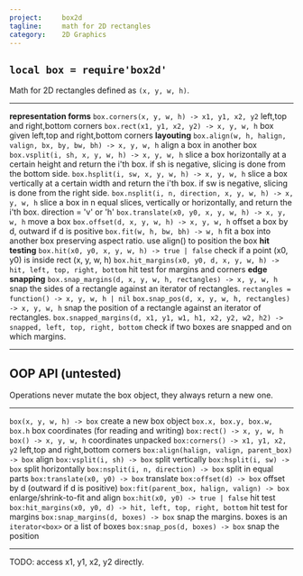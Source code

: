 ```yaml
---
project:     box2d
tagline:     math for 2D rectangles
category:    2D Graphics
---
```


## `local box = require'box2d'`

Math for 2D rectangles defined as `(x, y, w, h)`.

---------------------------------------------------------------------------------------------- --------------------------------------------
**representation forms**
`box.corners(x, y, w, h) -> x1, y1, x2, y2`                                                    left,top and right,bottom corners
`box.rect(x1, y1, x2, y2) -> x, y, w, h`                                                       box given left,top and right,bottom corners
**layouting**
`box.align(w, h, halign, valign, bx, by, bw, bh) -> x, y, w, h`                                align a box in another box
`box.vsplit(i, sh, x, y, w, h) -> x, y, w, h`                                                  slice a box horizontally at a certain height and return the i'th box. if sh is negative, slicing is done from the bottom side.
`box.hsplit(i, sw, x, y, w, h) -> x, y, w, h`                                                  slice a box vertically at a certain width and return the i'th box. if sw is negative, slicing is done from the right side.
`box.nsplit(i, n, direction, x, y, w, h) -> x, y, w, h`                                        slice a box in n equal slices, vertically or horizontally, and return the i'th box. direction = 'v' or 'h'
`box.translate(x0, y0, x, y, w, h) -> x, y, w, h`                                              move a box
`box.offset(d, x, y, w, h) -> x, y, w, h`                                                      offset a box by d, outward if d is positive
`box.fit(w, h, bw, bh) -> w, h`                                                                fit a box into another box preserving aspect ratio. use align() to position the box
**hit testing**
`box.hit(x0, y0, x, y, w, h) -> true | false`                                                  check if a point (x0, y0) is inside rect (x, y, w, h)
`box.hit_margins(x0, y0, d, x, y, w, h) -> hit, left, top, right, bottom`                      hit test for margins and corners
**edge snapping**
`box.snap_margins(d, x, y, w, h, rectangles) -> x, y, w, h`                                    snap the sides of a rectangle against an iterator of rectangles. `rectangles = function() -> x, y, w, h | nil`
`box.snap_pos(d, x, y, w, h, rectangles) -> x, y, w, h`                                        snap the position of a rectangle against an iterator of rectangles.
`box.snapped_margins(d, x1, y1, w1, h1, x2, y2, w2, h2) -> snapped, left, top, right, bottom`  check if two boxes are snapped and on which margins.
---------------------------------------------------------------------------------------------- --------------------------------------------

## OOP API (untested)

Operations never mutate the box object, they always return a new one.

-------------------------------------------------------------------- --------------------------------------------------------------------
`box(x, y, w, h) -> box`                                             create a new box object
`box.x, box.y, box.w, box.h`                                         box coordinates (for reading and writing)
`box:rect() -> x, y, w, h` <br> `box() -> x, y, w, h`                coordinates unpacked
`box:corners() -> x1, y1, x2, y2`                                    left,top and right,bottom corners
`box:align(halign, valign, parent_box) -> box`                       align
`box:vsplit(i, sh) -> box`                                           split vertically
`box:hsplit(i, sw) -> box`                                           split horizontally
`box:nsplit(i, n, direction) -> box`                                 split in equal parts
`box:translate(x0, y0) -> box`                                       translate
`box:offset(d) -> box`                                               offset by d (outward if d is positive)
`box:fit(parent_box, halign, valign) -> box`                         enlarge/shrink-to-fit and align
`box:hit(x0, y0) -> true | false`                                    hit test
`box:hit_margins(x0, y0, d) -> hit, left, top, right, bottom`        hit test for margins
`box:snap_margins(d, boxes) -> box`                                  snap the margins. boxes is an `iterator<box>` or a list of boxes
`box:snap_pos(d, boxes) -> box`                                      snap the position
-------------------------------------------------------------------- --------------------------------------------------------------------

TODO: access x1, y1, x2, y2 directly.

